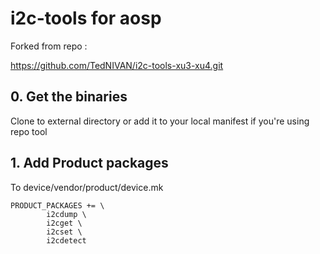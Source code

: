 # i2c-tools for aosp

Forked from repo : 

https://github.com/TedNIVAN/i2c-tools-xu3-xu4.git

## 0. Get the binaries

Clone to external directory or add it to your local manifest if you're using repo tool

## 1. Add Product packages

To device/vendor/product/device.mk

```
PRODUCT_PACKAGES += \
        i2cdump \
        i2cget \
        i2cset \
        i2cdetect
```
